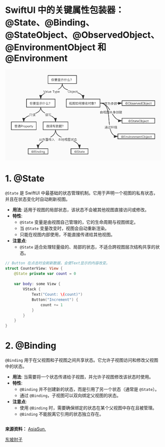 # SwiftUI 中的关键属性包装器：@State、@Binding、@StateObject、@ObservedObject、@EnvironmentObject 和 @Environment

![](https://github.com/CoderLGL/Learning/raw/main/iOS/SwiftUI/Resources/SwiftUI%20State.png)

# 1. @State

`@State` 是 SwiftUI 中最基础的状态管理机制。它用于声明一个视图的私有状态，并且在状态变化时自动刷新视图。

- **用法**: 适用于视图的局部状态，该状态不会被其他视图直接访问或修改。
- **特性**:
  - `@State` 变量是由视图自己管理的，它的生命周期与视图绑定。
  - 当 `@State` 变量改变时，视图会自动重新渲染。
  - 只能在视图内部使用，不能直接传递给其他视图。
- **注意点**:
  - `@State` 适合处理轻量级的、局部的状态，不适合跨视图层次结构共享的状态。

```swift
// Button 在点击时会刷新数据，会使Text显示的内容改变。
struct CounterView: View {
    @State private var count = 0

    var body: some View {
        VStack {
            Text("Count: \(count)")
            Button("Increment") {
                count += 1
            }
        }
    }
}
```



# 2. @Binding

`@Binding` 用于在父视图和子视图之间共享状态。它允许子视图访问和修改父视图中的状态。

- **用法**: 当需要将一个状态传递给子视图，并允许子视图修改该状态时使用。
- **特性**:
  - `@Binding` 并不创建新的状态，而是引用了另一个状态（通常是 `@State`）。
  - 通过 `@Binding`，子视图可以双向绑定父视图的状态。
- **注意点**:
  - 使用 `@Binding` 时，需要确保绑定的状态在某个父视图中存在且被管理。
  - `@Binding` 不能脱离它引用的状态独立存在。

```
```





















**来源资料：**
[AsiaSun.](https://blog.csdn.net/IOSSHAN/article/details/141212949?ops_request_misc=%257B%2522request%255Fid%2522%253A%2522F236430E-0308-4CE4-BF1A-B16058B7EDC6%2522%252C%2522scm%2522%253A%252220140713.130102334.pc%255Fall.%2522%257D&request_id=F236430E-0308-4CE4-BF1A-B16058B7EDC6&biz_id=0&utm_medium=distribute.pc_search_result.none-task-blog-2~all~first_rank_ecpm_v1~rank_v31_ecpm-5-141212949-null-null.142^v100^control&utm_term=%40StateObject&spm=1018.2226.3001.4187)

[东坡肘子](https://fatbobman.com/zh/posts/exploring-key-property-wrappers-in-swiftui)

